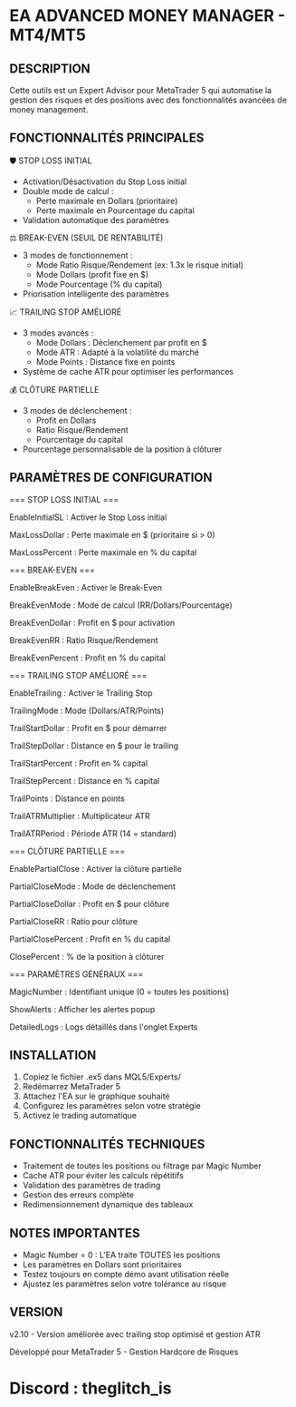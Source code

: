 EA ADVANCED MONEY MANAGER - MT4/MT5
====================================

DESCRIPTION
-----------
Cette outils est un Expert Advisor  pour MetaTrader 5 qui automatise la gestion des risques et des positions avec des fonctionnalités avancées de money management.

FONCTIONNALITÉS PRINCIPALES
---------------------------

🛡️ STOP LOSS INITIAL
- Activation/Désactivation du Stop Loss initial
- Double mode de calcul : 
  * Perte maximale en Dollars (prioritaire)
  * Perte maximale en Pourcentage du capital
- Validation automatique des paramètres

⚖️ BREAK-EVEN (SEUIL DE RENTABILITÉ)
- 3 modes de fonctionnement :
  * Mode Ratio Risque/Rendement (ex: 1.3x le risque initial)
  * Mode Dollars (profit fixe en $)
  * Mode Pourcentage (% du capital)
- Priorisation intelligente des paramètres

📈 TRAILING STOP AMÉLIORÉ
- 3 modes avancés :
  * Mode Dollars : Déclenchement par profit en $
  * Mode ATR : Adapté à la volatilité du marché
  * Mode Points : Distance fixe en points
- Système de cache ATR pour optimiser les performances

💰 CLÔTURE PARTIELLE
- 3 modes de déclenchement :
  * Profit en Dollars
  * Ratio Risque/Rendement
  * Pourcentage du capital
- Pourcentage personnalisable de la position à clôturer

PARAMÈTRES DE CONFIGURATION
---------------------------

=== STOP LOSS INITIAL ===

EnableInitialSL : Activer le Stop Loss initial

MaxLossDollar : Perte maximale en $ (prioritaire si > 0)

MaxLossPercent : Perte maximale en % du capital


=== BREAK-EVEN ===

EnableBreakEven : Activer le Break-Even

BreakEvenMode : Mode de calcul (RR/Dollars/Pourcentage)

BreakEvenDollar : Profit en $ pour activation

BreakEvenRR : Ratio Risque/Rendement

BreakEvenPercent : Profit en % du capital



=== TRAILING STOP AMÉLIORÉ ===

EnableTrailing : Activer le Trailing Stop

TrailingMode : Mode (Dollars/ATR/Points)

TrailStartDollar : Profit en $ pour démarrer

TrailStepDollar : Distance en $ pour le trailing

TrailStartPercent : Profit en % capital

TrailStepPercent : Distance en % capital

TrailPoints : Distance en points


TrailATRMultiplier : Multiplicateur ATR

TrailATRPeriod : Période ATR (14 = standard)



=== CLÔTURE PARTIELLE ===


EnablePartialClose : Activer la clôture partielle

PartialCloseMode : Mode de déclenchement

PartialCloseDollar : Profit en $ pour clôture

PartialCloseRR : Ratio pour clôture

PartialClosePercent : Profit en % du capital



ClosePercent : % de la position à clôturer

=== PARAMÈTRES GÉNÉRAUX ===

MagicNumber : Identifiant unique (0 = toutes les positions)

ShowAlerts : Afficher les alertes popup

DetailedLogs : Logs détaillés dans l'onglet Experts





INSTALLATION
------------
1. Copiez le fichier .ex5 dans MQL5/Experts/
2. Redémarrez MetaTrader 5
3. Attachez l'EA sur le graphique souhaité
4. Configurez les paramètres selon votre stratégie
5. Activez le trading automatique

FONCTIONNALITÉS TECHNIQUES
--------------------------
- Traitement de toutes les positions ou filtrage par Magic Number
- Cache ATR pour éviter les calculs répétitifs
- Validation des paramètres de trading
- Gestion des erreurs complète
- Redimensionnement dynamique des tableaux

NOTES IMPORTANTES
-----------------
- Magic Number = 0 : L'EA traite TOUTES les positions
- Les paramètres en Dollars sont prioritaires
- Testez toujours en compte démo avant utilisation réelle
- Ajustez les paramètres selon votre tolérance au risque

VERSION
-------
v2.10 - Version améliorée avec trailing stop optimisé et gestion ATR

Développé pour MetaTrader 5 - Gestion Hardcore de Risques

# Discord : theglitch_is
